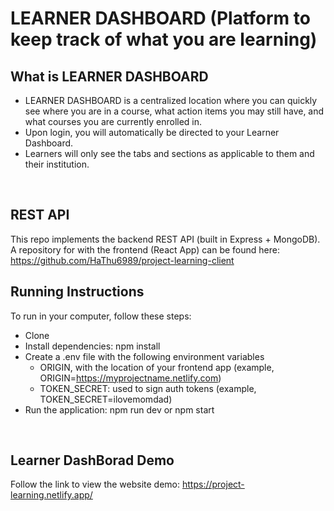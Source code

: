 # LEARNER DASHBOARD (Platform to keep track of what you are learning)

## What is LEARNER DASHBOARD

- LEARNER DASHBOARD is a centralized location where you can quickly see where you are in a course, what action items you may still have, and what courses you are currently enrolled in.
- Upon login, you will automatically be directed to your Learner Dashboard.
- Learners will only see the tabs and sections as applicable to them and their institution.

<br>

## REST API

This repo implements the backend REST API (built in Express + MongoDB).
A repository for with the frontend (React App) can be found here: https://github.com/HaThu6989/project-learning-client

## Running Instructions

To run in your computer, follow these steps:

- Clone
- Install dependencies: npm install
- Create a .env file with the following environment variables
  - ORIGIN, with the location of your frontend app (example, ORIGIN=https://myprojectname.netlify.com)
  - TOKEN_SECRET: used to sign auth tokens (example, TOKEN_SECRET=ilovemomdad)
- Run the application: npm run dev or npm start

<br>

## Learner DashBorad Demo

Follow the link to view the website demo:
https://project-learning.netlify.app/
